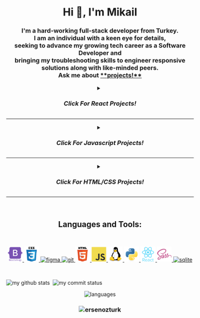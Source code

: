 

<!--
**Mikaildokgoz/Mikaildokgoz** is a ✨ _special_ ✨ repository because its `README.md` (this file) appears on your GitHub profile.

Here are some ideas to get you started:

- 🔭 I’m currently working on ...
- 🌱 I’m currently learning ...
- 👯 I’m looking to collaborate on ...
- 🤔 I’m looking for help with ...
- 💬 Ask me about ...
- 📫 How to reach me: ...
- 😄 Pronouns: ...
- ⚡ Fun fact: ...
-->

<h1 align="center">Hi 👋, I'm Mikail</h1>
<h3 align="center">I'm a hard-working full-stack developer from Turkey. <br> I am an individual with a keen eye for details, <br> seeking to advance my growing tech career as a Software Developer and <br> bringing my troubleshooting skills to engineer responsive solutions along with like-minded peers.<br> Ask me about <a href="https://github.com/Mikaildokgoz?tab=repositories">**projects!**</a></h3>

<details align="center">
  <summary><h3><em>Click For React Projects!</em></h3></summary>

  <p><a href="https://reactrandomuser2.netlify.app/" target="_blank" rel="noreferrer">Random_App2</a></p>
  <p><a href=" https://reactrandomapp1.netlify.app" target="_blank" rel="noreferrer">Random_App1</a></p>
  <p><a href="https://fireblogapp-mikers.netlify.app/" target="_blank" rel="noreferrer">FireBlogApp</a></p>
  <p><a href="https://Mikaildokgoz.github.io/RecipeApp" target="_blank" rel="noreferrer">RecipeApp</a></p>
  <p><a href="https://firebase-movieapp.netlify.app/" target="_blank" rel="noreferrer">ReactMovieApp</a></p>
  <p><a href="https://reactrandomuser2.netlify.app/" target="_blank" rel="noreferrer">ReactRandomUserApp</a></p>
  <p><a href="https://tasktracer.netlify.app/" target="_blank" rel="noreferrer">ReactTaskTracker</a></p>
  <p><a href="https://react-projecttour.netlify.app" target="_blank" rel="noreferrer">ReactTourPlaces</a></p>
  <p><a href="https://mikail-language-cards.netlify.app" target="_blank" rel="noreferrer">ReactLanguageCards</a></p>
  <p><a href="https://jobtasktarget.netlify.app/" target="_blank" rel="noreferrer">MyTaskExample</a></p>
  
  
  
  
</details>
  <hr/>
    
<details align="center">
  <summary><h3><em>Click For Javascript Projects!</em></h3></summary>
 
  <p><a href="https://ersenozturk.github.io/movie-booking-app/" target="_blank" rel="noreferrer">movie-booking-app</a></p>
  <p><a href="https://ersenozturk.github.io/Javascript-Exercises/country-neighbours/" target="_blank" rel="noreferrer">country-neighbours</a></p>
  <p><a href="https://ersenozturk.github.io/Javascript-Exercises/weather-app/" target="_blank" rel="noreferrer">Weather App</a></p>
  <p><a href="https://ersenozturk.github.io/Javascript-Exercises/registerUserPage-axios-exercise/" target="_blank" rel="noreferrer">registerUserPage-axios-exercise</a></p>
  <p><a href="https://ersenozturk.github.io/Javascript-Exercises/profileFinderFromApi/" target="_blank" rel="noreferrer">profileFinderFromApi</a></p>
  <p><a href="https://ersenozturk.github.io/Javascript-Exercises/questionApp/" target="_blank" rel="noreferrer">questionApp</a></p>
  <p><a href="https://ersenozturk.github.io/Javascript-Exercises/JSON-exercise1/" target="_blank" rel="noreferrer">JSON-exercise1</a></p>
  <p><a href="https://ersenozturk.github.io/Javascript-Exercises/iphone-calculator/" target="_blank" rel="noreferrer">iphone-calculator</a></p>
  <p><a href="https://ersenozturk.github.io/Javascript-Exercises/Check-Daily-Routine/" target="_blank" rel="noreferrer">Check-Daily-Routine</a></p>
  <p><a href="https://ersenozturk.github.io/Javascript-Exercises/checkout-Js/" target="_blank" rel="noreferrer">checkout-Js</a></p>
  <p><a href="https://ersenozturk.github.io/Javascript-Exercises/lucky-numbes/" target="_blank" rel="noreferrer">lucky-numbes</a></p>
  <p><a href="https://ersenozturk.github.io/Javascript-Exercises/spinner/" target="_blank" rel="noreferrer">spinner</a></p>
  <p><a href="https://ersenozturk.github.io/Javascript-Exercises/exact-age-calculator/" target="_blank" rel="noreferrer">exact-age-calculator</a></p>
  <p><a href="https://ersenozturk.github.io/Javascript-Exercises/number-guessing-game/" target="_blank" rel="noreferrer">number-guessing-game</a></p>
  <p><a href="https://ersenozturk.github.io/Javascript-Exercises/todoApp(createdDoubleList)/" target="_blank" rel="noreferrer">todoApp(createdDoubleList)</a></p>
  <p><a href="https://ersenozturk.github.io/Javascript-Exercises/todoApp(advanced)/" target="_blank" rel="noreferrer">todoApp(advanced)</a></p>
  <p><a href="https://ersenozturk.github.io/Javascript-Exercises/add-delete-item(intermediate)/" target="_blank" rel="noreferrer">add-delete-item(intermediate)</a></p>
  <p><a href="https://ersenozturk.github.io/Javascript-Exercises/ping-pong-game/" target="_blank" rel="noreferrer">ping-pong-game</a></p>
 
</details>
  <hr/>

<details align="center">
  <summary><h3><em>Click For HTML/CSS Projects!</em></h3></summary>
  
  <p><a href="https://ersenozturk.github.io/hotel-site-project/" target="_blank" rel="noreferrer">hotel-site-project</a></p>
  <p><a href="https://ersenozturk.github.io/HTML-CSS-Exercises/Portfolio-ersenozturk/index.html" target="_blank" rel="noreferrer">Portfolio-ersenozturk</a></p>
  <p><a href="https://ersenozturk.github.io/HTML-CSS-Exercises/sass/index.html" target="_blank" rel="noreferrer">SASS</a></p>
  <p><a href="https://ersenozturk.github.io/HTML-CSS-Exercises/responsive_web(using_flexbox)/index.html" target="_blank" rel="noreferrer">responsive_web(using_flexbox)</a></p>
  <p><a href="https://ersenozturk.github.io/HTML-CSS-Exercises/parallax-web-site/index.html" target="_blank" rel="noreferrer">parallax-web-site</a></p>
  <p><a href="https://ersenozturk.github.io/HTML-CSS-Exercises/netflixSurvey/index.html" target="_blank" rel="noreferrer">netflixSurvey</a></p>
  <p><a href="https://ersenozturk.github.io/HTML-CSS-Exercises/impossible_is_nothing_web_design/index.html" target="_blank" rel="noreferrer">impossible_is_nothing_web_design</a></p>
  <p><a href="https://ersenozturk.github.io/HTML-CSS-Exercises/LanguageCourseSurveyForm/index.html" target="_blank" rel="noreferrer">LanguageCourseSurveyForm</a></p>
  
</details>
  <hr/>

<p>&nbsp</p>

<h2 align="center"> Languages and Tools: </h2>
<p>&nbsp</p>
<p align="center"> <a href="https://getbootstrap.com" target="_blank" rel="noreferrer"> <img src="https://raw.githubusercontent.com/devicons/devicon/master/icons/bootstrap/bootstrap-plain-wordmark.svg" alt="bootstrap" width="40" height="40"/> </a> <a href="https://www.w3schools.com/css/" target="_blank" rel="noreferrer"> <img src="https://raw.githubusercontent.com/devicons/devicon/master/icons/css3/css3-original-wordmark.svg" alt="css3" width="40" height="40"/> </a> <a href="https://www.figma.com/" target="_blank" rel="noreferrer"> <img src="https://www.vectorlogo.zone/logos/figma/figma-icon.svg" alt="figma" width="40" height="40"/> </a> <a href="https://git-scm.com/" target="_blank" rel="noreferrer"> <img src="https://www.vectorlogo.zone/logos/git-scm/git-scm-icon.svg" alt="git" width="40" height="40"/> </a> <a href="https://www.w3.org/html/" target="_blank" rel="noreferrer"> <img src="https://raw.githubusercontent.com/devicons/devicon/master/icons/html5/html5-original-wordmark.svg" alt="html5" width="40" height="40"/> </a> <a href="https://developer.mozilla.org/en-US/docs/Web/JavaScript" target="_blank" rel="noreferrer"> <img src="https://raw.githubusercontent.com/devicons/devicon/master/icons/javascript/javascript-original.svg" alt="javascript" width="40" height="40"/> </a> <a href="https://www.linux.org/" target="_blank" rel="noreferrer"> <img src="https://raw.githubusercontent.com/devicons/devicon/master/icons/linux/linux-original.svg" alt="linux" width="40" height="40"/> </a> <a href="https://www.python.org" target="_blank" rel="noreferrer"> <img src="https://raw.githubusercontent.com/devicons/devicon/master/icons/python/python-original.svg" alt="python" width="40" height="40"/> </a> <a href="https://reactjs.org/" target="_blank" rel="noreferrer"> <img src="https://raw.githubusercontent.com/devicons/devicon/master/icons/react/react-original-wordmark.svg" alt="react" width="40" height="40"/> </a> <a href="https://sass-lang.com" target="_blank" rel="noreferrer"> <img src="https://raw.githubusercontent.com/devicons/devicon/master/icons/sass/sass-original.svg" alt="sass" width="40" height="40"/> </a> <a href="https://www.sqlite.org/" target="_blank" rel="noreferrer"> <img src="https://www.vectorlogo.zone/logos/sqlite/sqlite-icon.svg" alt="sqlite" width="40" height="40"/> </a> </p>
<p>&nbsp</p>

<p align="left">
<img src="https://github-readme-stats.vercel.app/api?username=ersenozturk&theme=chartreuse-dark" alt="my github stats" width="49%"/>&nbsp;
<img src="https://github-readme-streak-stats.herokuapp.com/?user=ersenozturk&theme=chartreuse-dark" alt="my commit status" width="49%" /> </p>
<p align="center"> <img src="https://github-readme-stats.vercel.app/api/top-langs/?username=ersenozturk&theme=chartreuse-dark&layout=compact" alt="languages" width="50%" > </p>

<h3 align="center"> <img src="https://komarev.com/ghpvc/?username=ersenozturk&label=Profile%20views&color=0e75b6&style=flat" alt="ersenozturk" /> </h3>
